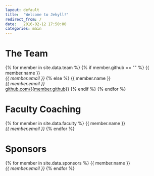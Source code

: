 ```yaml
---
layout: default
title:  "Welcome to Jekyll!"
redirect_from: /
date:   2016-02-12 17:50:00
categories: main
---
```


# The Team

{% for member in site.data.team %}
  {% if member.github == "" %}
  {{ member.name }}  
  _{{ member.email }}_
  {% else %}
  {{ member.name }}  
  _{{ member.email }}_  
  [github.com/{{member.github}}](https://github.com/{{member.github}})
  {% endif %}
{% endfor %}

# Faculty Coaching

{% for member in site.data.faculty %}
  {{ member.name }}  
  _{{ member.email }}_
{% endfor %}

# Sponsors

{% for member in site.data.sponsors %}
  {{ member.name }}  
  _{{ member.email }}_
{% endfor %}
